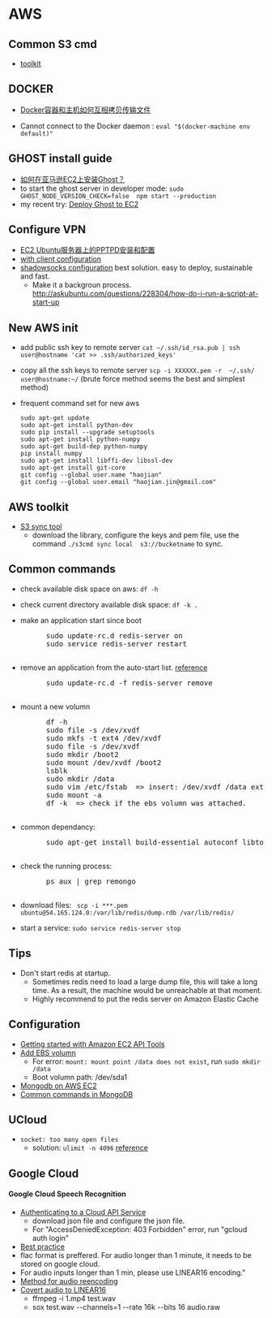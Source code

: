 AWS
============================


## Common S3 cmd

- [toolkit](https://github.com/s3tools/s3cmd)


## DOCKER

- [Docker容器和主机如何互相拷贝传输文件](http://xiaorui.cc/2015/04/12/docker%E5%AE%B9%E5%99%A8%E5%92%8C%E4%B8%BB%E6%9C%BA%E5%A6%82%E4%BD%95%E4%BA%92%E7%9B%B8%E6%8B%B7%E8%B4%9D%E4%BC%A0%E8%BE%93%E6%96%87%E4%BB%B6/)

- Cannot connect to the Docker daemon : `eval "$(docker-machine env default)"`
## GHOST install guide
- [如何在亚马逊EC2上安装Ghost？](https://www.wikimilk.org/installing-ghost-amazon-ec2/)
- to start the ghost server in developer mode: 
	```sudo GHOST_NODE_VERSION_CHECK=false  npm start --production```
- my recent try: [Deploy Ghost to EC2](https://github.com/TryGhost/Ghost/wiki/Deploy-Ghost-to-EC2)

## Configure VPN
- [EC2 Ubuntu服务器上的PPTPD安装和配置](http://allenzhang.iteye.com/blog/1720214)
- [with client configuration](http://sunweiwei.com/1863/)
- [shadowsocks configuration](https://wiki.archlinux.org/index.php/Shadowsocks) best solution. easy to deploy, sustainable and fast.
	- Make it a backgroun process. http://askubuntu.com/questions/228304/how-do-i-run-a-script-at-start-up


## New AWS init
- add public ssh key to remote server
	`cat ~/.ssh/id_rsa.pub | ssh user@hostname 'cat >> .ssh/authorized_keys'`
- copy all the ssh keys to remote server
	`scp -i XXXXXX.pem -r  ~/.ssh/  user@hostname:~/` (brute force method seems the best and simplest method)
	
- frequent command set for new aws
	```
	sudo apt-get update
	sudo apt-get install python-dev
	sudo pip install --upgrade setuptools
	sudo apt-get install python-numpy
	sudo apt-get build-dep python-numpy
	pip install numpy
	sudo apt-get install libffi-dev libssl-dev
	sudo apt-get install git-core
	git config --global user.name "haojian"
	git config --global user.email "haojian.jin@gmail.com"
	
	```

## AWS toolkit

- [S3 sync tool](http://s3tools.org/s3cmd-sync)
	- download the library, configure the keys and pem file, use the command ```./s3cmd sync local  s3://bucketname``` to sync.

## Common commands

- check available disk space on aws: `df -h`
- check current directory available disk space: `df -k .`
- make an application start since boot
	<pre>
		sudo update-rc.d redis-server on
		sudo service redis-server restart
	</pre>
- remove an application from the auto-start list. [reference](http://positon.org/disable-a-service-with-update-rcd-under-debian-update-resistant)
	<pre>
		sudo update-rc.d -f redis-server remove
	</pre>
- mount a new volumn
	<pre>
		df -h
		sudo file -s /dev/xvdf
		sudo mkfs -t ext4 /dev/xvdf
		sudo file -s /dev/xvdf
		sudo mkdir /boot2
		sudo mount /dev/xvdf /boot2
		lsblk
		sudo mkdir /data
		sudo vim /etc/fstab  => insert: /dev/xvdf /data ext4 defaults,auto,noatime,noexec 0 0
		sudo mount -a
		df -k  => check if the ebs volumn was attached.
	</pre>
- common dependancy: 
	<pre>
		sudo apt-get install build-essential autoconf libtool pkg-config python-opengl python-imaging python-pyrex python-pyside.qtopengl idle-python2.7 qt4-dev-tools qt4-designer libqtgui4 libqtcore4 libqt4-xml libqt4-test libqt4-script libqt4-network libqt4-dbus python-qt4 python-qt4-gl libgle3 python-dev
	</pre>

- check the running process:
	<pre>
	    ps aux | grep remongo
	</pre>

- download files: `	scp -i ***.pem ubuntu@54.165.124.0:/var/lib/redis/dump.rdb /var/lib/redis/`

- start a service: `sudo service redis-server stop`

## Tips
- Don't start redis at startup. 
	- Sometimes redis need to load a large dump file, this will take a long time. As a result, the machine would be unreachable at that moment. 
	- Highly recommend to put the redis server on Amazon Elastic Cache

## Configuration
- [Getting started with Amazon EC2 API Tools](http://blog.kenyang.net/2014/05/getting-started-with-amazon-ec2-api.html)
- [Add EBS volumn](http://www.cnblogs.com/huang0925/p/3879542.html)
	- For error: `mount: mount point /data does not exist`, run `sudo mkdir /data`
	- Boot volumn path: /dev/sda1 
- [Mongodb on AWS EC2](http://docs.mongodb.org/ecosystem/platforms/amazon-ec2/)
- [Common commands in MongoDB](http://sling2007.blog.163.com/blog/static/847327132012911113042620/)



## UCloud
- `socket: too many open files`
	- solution: `ulimit -n 4096` [reference](http://stackoverflow.com/questions/880557/socket-accept-too-many-open-files)
	
	
	
## Google Cloud

#### Google Cloud Speech Recognition

- [Authenticating to a Cloud API Service](https://cloud.google.com/speech/docs/common/auth)
	- download json file and configure the json file.
	- For "AccessDeniedException: 403 Forbidden" error, run "gcloud auth login"
- [Best practice](https://cloud.google.com/speech/docs/best-practices)
- flac format is preffered. For audio longer than 1 minute, it needs to be stored on google cloud. 
- For audio inputs longer than 1 min, please use LINEAR16 encoding."
- [Method for audio reencoding](https://cloud.google.com/speech/support)
- [Covert audio to LINEAR16](https://groups.google.com/forum/#!msg/cloud-speech-discuss/tbQHoaTTNH8/MQjQUaifAQAJ;context-place=forum/cloud-speech-discuss)
	- ffmpeg -i 1.mp4 test.wav
	- sox test.wav  --channels=1 --rate 16k --bits 16 audio.raw
	